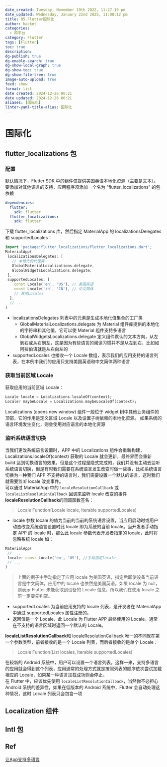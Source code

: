 ```yaml
---
date_created: Tuesday, November 19th 2022, 11:27:19 pm
date_updated: Wednesday, January 22nd 2025, 11:00:12 pm
title: 05.Flutter国际化
author: hacket
categories:
  - 跨平台
category: Flutter
tags: [Flutter]
toc: true
description: 
dg-publish: true
dg-enable-search: true
dg-show-local-graph: true
dg-show-toc: true
dg-show-file-tree: true
image-auto-upload: true
feed: show
format: list
date created: 2024-12-26 00:21
date updated: 2024-12-26 00:21
aliases: [国际化]
linter-yaml-title-alias: 国际化
---
```


# 国际化

## flutter_localizations 包

### 配置

默认情况下，Flutter SDK 中的组件仅提供美国英语本地化资源（主要是文本）。要添加对其他语言的支持，应用程序须添加一个名为 "flutter_localizations" 的包依赖

```yaml
dependencies:
  flutter:
    sdk: flutter
  flutter_localizations:
    sdk: flutter
```

下载 flutter_localizations 库，然后指定 MaterialApp 的 localizationsDelegates 和 supportedLocales：

```dart
import 'package:flutter_localizations/flutter_localizations.dart';
MaterialApp(
 localizationsDelegates: [
   // 本地化的代理类
   GlobalMaterialLocalizations.delegate,
   GlobalWidgetsLocalizations.delegate,
 ],
 supportedLocales: [
    const Locale('en', 'US'), // 美国英语
    const Locale('zh', 'CN'), // 中文简体
    // 其他Locales
  ],
  // ...
)
```

- localizationsDelegates 列表中的元素是生成本地化值集合的工厂类
  - GlobalMaterialLocalizations.delegate 为 Material 组件库提供的本地化的字符串和其他值，它可以使 Material 组件支持多语言
  - GlobalWidgetsLocalizations.delegate 定义组件默认的文本方向，从左到右或从右到左，这是因为有些语言的阅读习惯并不是从左到右，比如如阿拉伯语就是从右向左的
- supportedLocales 也接收一个 Locale 数组，表示我们的应用支持的语言列表，在本例中我们的应用只支持美国英语和中文简体两种语言

### 获取当前区域 Locale

获取应用的当前区域 Locale：

```dart
Locale locale = Localizations.localeOf(context);
Locale? maybeLocale = Localizations.maybeLocaleOf(context);
```

Localizations (opens new window) 组件一般位于 widget 树中其他业务组件的顶部，它的作用是定义区域 Locale 以及设置子树依赖的本地化资源。 如果系统的语言环境发生变化，则会使用对应语言的本地化资源

### 监听系统语言切换

当我们更改系统语言设置时，APP 中的 Localizations 组件会重新构建，Localizations.localeOf(context) 获取的 Locale 就会更新，最终界面会重新 build 达到切换语言的效果。但是这个过程是隐式完成的，我们并没有主动去监听系统语言切换，但是有时我们需要在系统语言发生改变时做一些事，比如系统语言切换为一种我们 APP 不支持的语言时，我们需要设置一个默认的语言，这时我们就需要监听 locale 改变事件。<br>可以通过 MaterialApp 中的 `localeResolutionCallback` 或 `localeListResolutionCallback` 回调来监听 locale 改变的事件<br>**localeResolutionCallback**的回调函数签名：

> Locale Function(Locale locale, Iterable<Locale> supportedLocales)

- locale 参数 locale 的值为当前的当前的系统语言设置，当应用启动时或用户动态改变系统语言设置时此 locale 即为系统的当前 locale。当开发者手动指定 APP 的 locale 时，那么此 locale 参数代表开发者指定的 locale，此时将忽略系统 locale 如：

```dart
MaterialApp(
 // ...
 locale: const Locale('en', 'US'), //手动指定locale
 // ...
)
```

> 上面的例子中手动指定了应用 locale 为美国英语，指定后即使设备当前语言是中文简体，应用中的 locale 也依然是美国英语。如果 locale 为 null，则表示 Flutter 未能获取到设备的 Locale 信息，所以我们在使用 locale 之前一定要先判空。

- supportedLocales 为当前应用支持的 locale 列表，是开发者在 MaterialApp 中通过 supportedLocales 属性注册的。
- 返回值是一个 Locale，此 Locale 为 Flutter APP 最终使用的 Locale。通常在不支持的语言区域时返回一个默认的 Locale。

**localeListResolutionCallback**和 localeResolutionCallback 唯一的不同就在第一个参数类型，前者接收的是一个 Locale 列表，而后者接收的是单个 Locale：

> Locale Function(List<Locale> locales, Iterable<Locale> supportedLocales)

在较新的 Android 系统中，用户可以设置一个语言列表，这样一来，支持多语言的应用就会得到这个列表，应用通常的处理方式就是按照列表的顺序依次尝试加载相应的 Locale，如果某一种语言加载成功则会停止。<br>在 Flutter 中，应该优先使用 `localeListResolutionCallback`，当然你不必担心 Android 系统的差异性，如果在低版本的 Android 系统中，Flutter 会自动处理这种情况，这时 Locale 列表只会包含一项

## Localization 组件

## Intl 包

## Ref

[让App支持多语言](https://book.flutterchina.club/chapter13/multi_languages_support.html#_13-1-1-%E7%AE%80%E4%BB%8B)
